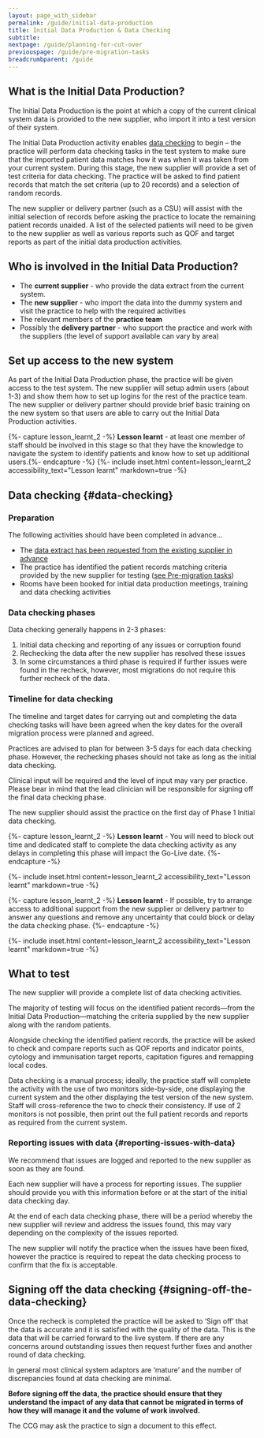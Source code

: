 ```yaml
---
layout: page_with_sidebar
permalink: /guide/initial-data-production
title: Initial Data Production & Data Checking
subtitle: 
nextpage: /guide/planning-for-cut-over
previouspage: /guide/pre-migration-tasks
breadcrumbparent: /guide
---
```


## What is the Initial Data Production?

The Initial Data Production is the point at which a copy of the current clinical system data is provided to the new supplier, who import it into a test version of their system.

The Initial Data Production activity enables [data checking](#data-checking) to begin – the practice will perform data checking tasks in the test system to make sure that the imported patient data matches how it was when it was taken from your current system. 
During this stage, the new supplier will provide a set of test criteria for data checking. The practice will be asked to find patient records that match the set criteria (up to 20 records) and a selection of random records. 

The new supplier or delivery partner (such as a CSU) will assist with the initial selection of records before asking the practice to locate the remaining patient records unaided. A list of the selected patients will need to be given to the new supplier as well as various reports such as QOF and target reports as part of the initial data production activities. 

## Who is involved in the Initial Data Production?

* The **current supplier** - who provide the data extract from the current system.
* The **new supplier** - who import the data into the dummy system and visit the practice to help with the required activities
* The relevant members of the **practice team**
* Possibly the **delivery partner** - who support the practice and work with the suppliers (the level of support available can vary by area)

## Set up access to the new system

As part of the Initial Data Production phase, the practice will be given access to the test system. The new supplier will setup admin users (about 1-3) and show them how to set up logins for the rest of the practice team.
The new supplier or delivery partner should provide brief basic training on the new system so that users are able to carry out the Initial Data Production activities.

{%- capture lesson_learnt_2 -%}
**Lesson learnt** - at least one member of staff should be involved in this stage so that they have the knowledge to navigate the system to identify patients and know how to set up additional users.{%- endcapture -%} 
{%- include inset.html content=lesson_learnt_2 accessibility_text="Lesson learnt" markdown=true -%}

## Data checking {#data-checking}

### Preparation

The following activities should have been completed in advance…

* The [data extract has been requested from the existing supplier in advance]( {{site.baseurl}}/guide/get-started#request-a-data-extract-from-the-current-supplier)
* The practice has identified the patient records matching criteria provided by the new supplier for testing  ([see Pre-migration tasks]( {{site.baseurl}}/guide/pre-migration-tasks#data-checking-preparation))
* Rooms have been booked for initial data production meetings, training and data checking activities

### Data checking phases

Data checking generally happens in 2-3 phases:

1. Initial data checking and reporting of any issues or corruption found
2. Rechecking the data after the new supplier has resolved these issues
3. In some circumstances a third phase is required if further issues were found in the recheck, however, most migrations do not require this further recheck of the data.

<!--
* * * 
**_SLA:_** To make sure that any errors are fixed promptly, you must inform your new supplier of any initial data check issues within 5 working days.<br><em>(GP IT Futures Catalogue Solution Migration Process, p. 14)</em>
* * * -->
<!-- [UPLIFT] added approximate reference to the Step 9 SLA from Ancillary Document p. 14 -->

### Timeline for data checking

The timeline and target dates for carrying out and completing the data checking tasks will have been agreed when the key dates for the overall migration process were planned and agreed.

Practices are advised to plan for between 3-5 days for each data checking phase. However, the rechecking phases should not take as long as the initial data checking.

Clinical input will be required and the level of input may vary per practice. Please bear in mind that the lead clinician will be responsible for signing off the final data checking phase.

The new supplier should assist the practice on the first day of Phase 1 Initial data checking.

{%- capture lesson_learnt_2 -%}
**Lesson learnt** - You will need to block out time and dedicated staff to complete the data checking activity as any delays in completing this phase will impact the Go-Live date.
{%- endcapture -%}

{%- include inset.html content=lesson_learnt_2 accessibility_text="Lesson learnt" markdown=true -%}


{%- capture lesson_learnt_2 -%}
**Lesson learnt** - If possible, try to arrange access to additional support from the new supplier or delivery partner to answer any questions and remove any uncertainty that could block or delay the data checking phase.
{%- endcapture -%}

{%- include inset.html content=lesson_learnt_2 accessibility_text="Lesson learnt" markdown=true -%}

## What to test

The new supplier will provide a complete list of data checking activities.

The majority of testing will focus on the identified patient records—from the Initial Data Production—matching the criteria supplied by the new supplier along with the random patients.

Alongside checking the identified patient records, the practice will be asked to check and compare reports such as QOF reports and indicator points, cytology and immunisation target reports, capitation figures and remapping local codes.

Data checking is a manual process; ideally, the practice staff will complete the activity with the use of two monitors side-by-side, one displaying the current system and the other displaying the test version of the new system. Staff will cross-reference the two to check their consistency. If use of 2 monitors is not possible, then print out the full patient records and reports as required from the current system.

### Reporting issues with data {#reporting-issues-with-data}

We recommend that issues are logged and reported to the new supplier as soon as they are found.

Each new supplier will have a process for reporting issues. The supplier should provide you with this information before or at the start of the initial data checking day.

At the end of each data checking phase, there will be a period whereby the new supplier will review and address the issues found, this may vary depending on the complexity of the issues reported.

The new supplier will notify the practice when the issues have been fixed, however the practice is required to repeat the data checking process to confirm that the fix is acceptable.

## Signing off the data checking {#signing-off-the-data-checking}

Once the recheck is completed the practice will be asked to ‘Sign off’ that the data is accurate and it is satisfied with the quality of the data. This is the data that will be carried forward to the live system. If there are any concerns around outstanding issues then request further fixes and another round of data checking. 

In general most clinical system adaptors are ‘mature’ and the number of discrepancies found at data checking are minimal. 

**Before signing off the data, the practice should ensure that they understand the impact of any data that cannot be migrated in terms of how they will manage it and the volume of work involved.**

The CCG may ask the practice to sign a document to this effect.

